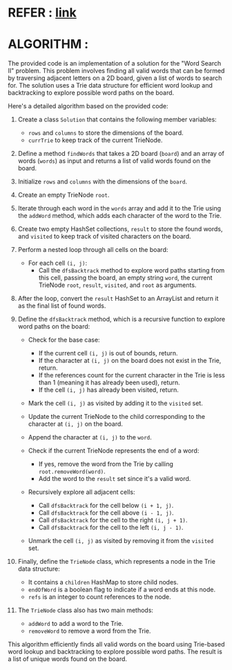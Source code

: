 # REFER : [link](https://github.com/Trilochna/NeetCode150/tree/main/Tries/212.%20Word%20Search%20II)

# ALGORITHM :

The provided code is an implementation of a solution for the "Word Search II" problem. This problem involves finding all valid words that can be formed by traversing adjacent letters on a 2D board, given a list of words to search for. The solution uses a Trie data structure for efficient word lookup and backtracking to explore possible word paths on the board.

Here's a detailed algorithm based on the provided code:

1. Create a class `Solution` that contains the following member variables:
   - `rows` and `columns` to store the dimensions of the board.
   - `currTrie` to keep track of the current TrieNode.
   
2. Define a method `findWords` that takes a 2D board (`board`) and an array of words (`words`) as input and returns a list of valid words found on the board.
   
3. Initialize `rows` and `columns` with the dimensions of the `board`.

4. Create an empty TrieNode `root`.

5. Iterate through each word in the `words` array and add it to the Trie using the `addWord` method, which adds each character of the word to the Trie.

6. Create two empty HashSet collections, `result` to store the found words, and `visited` to keep track of visited characters on the board.

7. Perform a nested loop through all cells on the board:
   - For each cell `(i, j)`:
     - Call the `dfsBacktrack` method to explore word paths starting from this cell, passing the board, an empty string `word`, the current TrieNode `root`, `result`, `visited`, and `root` as arguments.

8. After the loop, convert the `result` HashSet to an ArrayList and return it as the final list of found words.

9. Define the `dfsBacktrack` method, which is a recursive function to explore word paths on the board:
   - Check for the base case:
     - If the current cell `(i, j)` is out of bounds, return.
     - If the character at `(i, j)` on the board does not exist in the Trie, return.
     - If the references count for the current character in the Trie is less than 1 (meaning it has already been used), return.
     - If the cell `(i, j)` has already been visited, return.
   
   - Mark the cell `(i, j)` as visited by adding it to the `visited` set.
   
   - Update the current TrieNode to the child corresponding to the character at `(i, j)` on the board.
   
   - Append the character at `(i, j)` to the `word`.
   
   - Check if the current TrieNode represents the end of a word:
     - If yes, remove the word from the Trie by calling `root.removeWord(word)`.
     - Add the word to the `result` set since it's a valid word.

   - Recursively explore all adjacent cells:
     - Call `dfsBacktrack` for the cell below `(i + 1, j)`.
     - Call `dfsBacktrack` for the cell above `(i - 1, j)`.
     - Call `dfsBacktrack` for the cell to the right `(i, j + 1)`.
     - Call `dfsBacktrack` for the cell to the left `(i, j - 1)`.

   - Unmark the cell `(i, j)` as visited by removing it from the `visited` set.

10. Finally, define the `TrieNode` class, which represents a node in the Trie data structure:
    - It contains a `children` HashMap to store child nodes.
    - `endOfWord` is a boolean flag to indicate if a word ends at this node.
    - `refs` is an integer to count references to the node.

11. The `TrieNode` class also has two main methods:
    - `addWord` to add a word to the Trie.
    - `removeWord` to remove a word from the Trie.

This algorithm efficiently finds all valid words on the board using Trie-based word lookup and backtracking to explore possible word paths. The result is a list of unique words found on the board.
